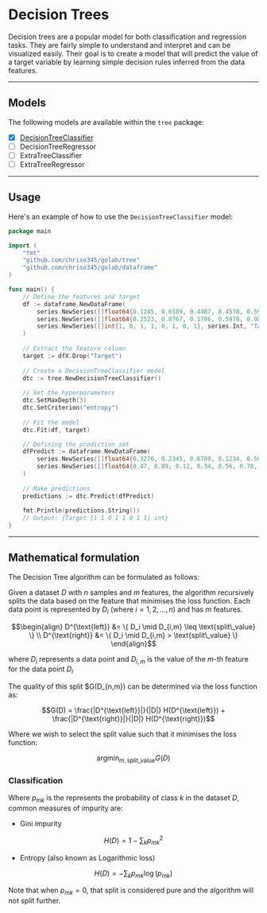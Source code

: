 # Decision Trees

Decision trees are a popular model for both classification and regression tasks. They are fairly simple to understand
and interpret and can be visualized easily. Their goal is to create a model that will predict the value of a target 
variable by learning simple decision rules inferred from the data features.

---

## Models

The following models are available within the `tree` package:

- [x] [DecisionTreeClassifier](decision_tree_classifier.go)
- [ ] DecisionTreeRegressor
- [ ] ExtraTreeClassifier
- [ ] ExtraTreeRegressor

---

## Usage

Here's an example of how to use the `DecisionTreeClassifier` model:

```go
package main

import (
    "fmt"
    "github.com/chriso345/golab/tree"
    "github.com/chriso345/golab/dataframe"
)

func main() {
    // Define the features and target
    df := dataframe.NewDataFrame(
		series.NewSeries([]float64{0.1245, 0.6589, 0.4487, 0.4578, 0.5978, 0.2534, 0.4356, 0.3215}, series.Float, "Feature1"),
		series.NewSeries([]float64{0.2523, 0.8767, 0.1786, 0.5978, 0.9873, 0.5768, 0.3987, 0.1394}, series.Float, "Feature2"),
		series.NewSeries([]int{1, 0, 1, 1, 0, 1, 0, 1}, series.Int, "Target")
	)
    
    // Extract the feature column
	target := dfX.Drop("Target")
    
    // Create a DecisionTreeClassifier model
    dtc := tree.NewDecisionTreeClassifier()
    
    // Set the hyperparameters
    dtc.SetMaxDepth(3)
    dtc.SetCriterion("entropy")
    
    // Fit the model
    dtc.Fit(df, target)

    // Defining the prediction set
	dfPredict := dataframe.NewDataFrame(
		series.NewSeries([]float64{0.3276, 0.2345, 0.6789, 0.1234, 0.5678, 0.9876, 0.3456, 0.4567}, series.Float, "Feature1"),
		series.NewSeries([]float64{0.47, 0.89, 0.12, 0.34, 0.56, 0.78, 0.23, 0.45}, series.Float, "Feature2"),
	)
	
	// Make predictions
    predictions := dtc.Predict(dfPredict)
    
    fmt.Println(predictions.String())
    // Output: {Target [1 1 0 1 1 0 1 1] int}
}
```

---

## Mathematical formulation

The Decision Tree algorithm can be formulated as follows:

Given a dataset $D$ with $n$ samples and $m$ features, the algorithm recursively splits the data based on the feature that
minimises the loss function. Each data point is represented by $D_i$ (where $i = 1, 2, \dots, n$) and has $m$ features.
```math
\begin{align}
D^{\text{left}} &= \{ D_i \mid D_{i,m} \leq \text{split\_value} \} \\
D^{\text{right}} &= \{ D_i \mid D_{i,m} > \text{split\_value} \}
\end{align}
```
where $D_i$ represents a data point and $D_{i,m}$ is the value of the $m$-th feature for the data point $D_i$

The quality of this split $G(D_{n,m}) can be determined via the loss function as:
```math
G(D) = \frac{|D^{\text{left}}|}{|D|} H(D^{\text{left}}) + \frac{|D^{\text{right}}|}{|D|} H(D^{\text{right}})
```
Where we wish to select the split value such that it minimises the loss function:
```math
\text{argmin}_{m, \text{split\_value}} G(D)
```

### Classification

Where $p_{mk}$ is the represents the probability of class $k$ in the dataset $D$, common measures of impurity are:
- Gini impurity
```math
H(D) = 1 - \sum_{k}p_{mk}^{2}
```
- Entropy (also known as Logarithmic loss)
```math
H(D) = -\sum_{k}p_{mk}\log(p_{mk})
```
Note that when $p_{mk} = 0$, that split is considered pure and the algorithm will not split further.
